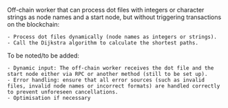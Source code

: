 Off-chain worker that can process dot files with integers or character strings as node names and a start node, but without triggering transactions on the blockchain:

	- Process dot files dynamically (node names as integers or strings).
	- Call the Dijkstra algorithm to calculate the shortest paths.

To be noted/to be added:

	- Dynamic input: The off-chain worker receives the dot file and the start node either via RPC or another method (still to be set up). 
	- Error handling: ensure that all error sources (such as invalid files, invalid node names or incorrect formats) are handled correctly to prevent unforeseen cancellations.
	- Optimisation if necessary
 
